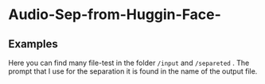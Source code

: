 # Audio-Sep-from-Huggin-Face-
## Examples
Here you can find many file-test in the folder  `/input`  and  `/separeted` .
The prompt that I use for the separation it is found in the name of the output file.
